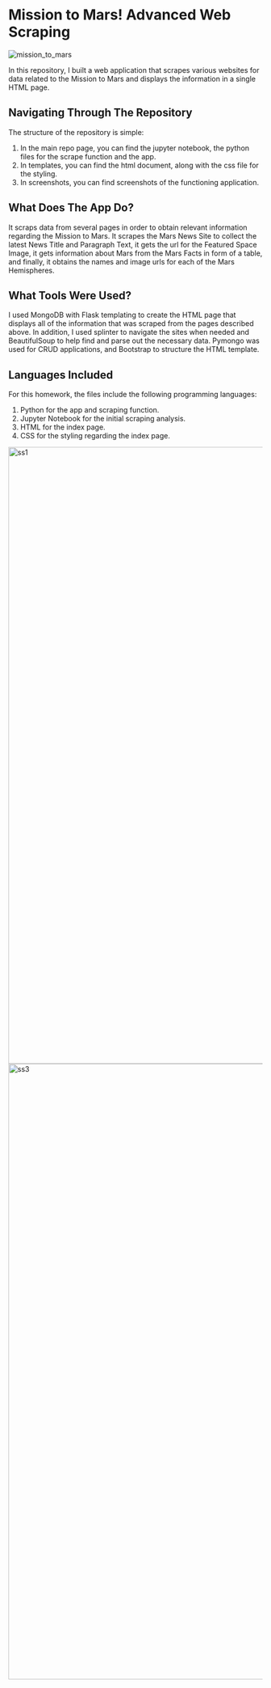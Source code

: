 # Mission to Mars! Advanced Web Scraping
![mission_to_mars](https://user-images.githubusercontent.com/77795761/121796538-4de60d80-cbdf-11eb-8e3d-77866dee0247.png)

In this repository, I built a web application that scrapes various websites for data related to the Mission to Mars and displays the information in a single HTML page. 

## Navigating Through The Repository

The structure of the repository is simple:

1. In the main repo page, you can find the jupyter notebook, the python files for the scrape function and the app.
2. In templates, you can find the html document, along with the css file for the styling.
3. In screenshots, you can find screenshots of the functioning application.

## What Does The App Do?

It scraps data from several pages in order to obtain relevant information regarding the Mission to Mars. It scrapes the Mars News Site to collect the latest News Title and Paragraph Text, it gets the url for the Featured Space Image, it gets information about Mars from the Mars Facts in form of a table, and finally, it obtains the names and image urls for each of the Mars Hemispheres.

## What Tools Were Used?
I used MongoDB with Flask templating to create the HTML page that displays all of the information that was scraped from the pages described above. In addition, I used splinter to navigate the sites when needed and BeautifulSoup to help find and parse out the necessary data. Pymongo was used for CRUD applications, and Bootstrap to structure the HTML template.

## Languages Included
For this homework, the files include the following programming languages:
1. Python for the app and scraping function.
2. Jupyter Notebook for the initial scraping analysis.
3. HTML for the index page.
4. CSS for the styling regarding the index page.

<img width="1220" alt="ss1" src="https://user-images.githubusercontent.com/77795761/121796375-1f1b6780-cbde-11eb-8eff-d566ca4afb24.png">

<img width="1218" alt="ss3" src="https://user-images.githubusercontent.com/77795761/121796573-a61d0f80-cbdf-11eb-81e7-50e5a619d369.png">


